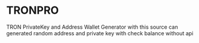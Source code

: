 # TRONPRO
TRON PrivateKey and Address Wallet Generator with this source can generated random address and private key with check balance without api
